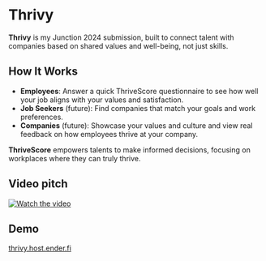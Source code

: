 # Thrivy

**Thrivy** is my Junction 2024 submission, built to connect talent with companies based on shared values and well-being, not just skills.

## How It Works

- **Employees**: Answer a quick ThriveScore questionnaire to see how well your job aligns with your values and satisfaction.
- **Job Seekers** (future): Find companies that match your goals and work preferences.
- **Companies** (future): Showcase your values and culture and view real feedback on how employees thrive at your company.

**ThriveScore** empowers talents to make informed decisions, focusing on workplaces where they can truly thrive.

## Video pitch

[![Watch the video](https://img.youtube.com/vi/HrKgfnu55hg/0.jpg)](https://www.youtube.com/watch?v=HrKgfnu55hg)

## Demo

[thrivy.host.ender.fi](https://thrivy.host.ender.fi)
